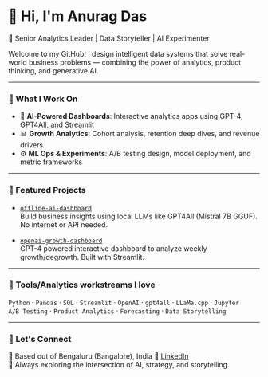 
# 👋 Hi, I'm Anurag Das

🎯 Senior Analytics Leader | Data Storyteller | AI Experimenter

Welcome to my GitHub! I design intelligent data systems that solve real-world business problems — combining the power of analytics, product thinking, and generative AI.

---

### 🔧 What I Work On

- 🧠 **AI-Powered Dashboards**: Interactive analytics apps using GPT-4, GPT4All, and Streamlit
- 📊 **Growth Analytics**: Cohort analysis, retention deep dives, and revenue drivers
- ⚙️ **ML Ops & Experiments**: A/B testing design, model deployment, and metric frameworks

---

### 🚀 Featured Projects

- [`offline-ai-dashboard`](https://github.com/rambodas/offline-ai-dashboard)  
  Build business insights using local LLMs like GPT4All (Mistral 7B GGUF). No internet or API needed.

- [`openai-growth-dashboard`](https://github.com/rambodas/openai-growth-dashboard)  
  GPT-4 powered interactive dashboard to analyze weekly growth/degrowth. Built with Streamlit.

---

### 🧰 Tools/Analytics workstreams I love

`Python` · `Pandas` · `SQL` · `Streamlit` · `OpenAI` · `gpt4all` · `LLaMa.cpp` · `Jupyter`  
`A/B Testing` · `Product Analytics` · `Forecasting` · `Data Storytelling`  

---

### 💬 Let's Connect

📍 Based out of Bengaluru (Bangalore), India
🔗 [LinkedIn](https://www.linkedin.com/in/anurag-das-893175b6/)  
🧠 Always exploring the intersection of AI, strategy, and storytelling.
